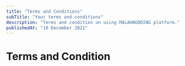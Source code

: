 ```yaml
---
title: "Terms and Conditions"
subTitle: "Your terms and conditions"
description: "Terms and condition on using MALAHNGODING platform."
publishedAt: "10 December 2021"
---
```


# Terms and Condition
